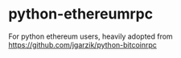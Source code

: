 # python-ethereumrpc
For python ethereum users, heavily adopted from https://github.com/jgarzik/python-bitcoinrpc

